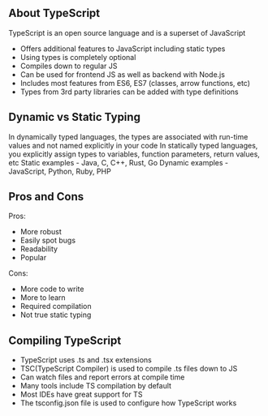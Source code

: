 ## About TypeScript

TypeScript is an open source language and is a superset of JavaScript

- Offers additional features to JavaScript including static types
- Using types is completely optional
- Compiles down to regular JS
- Can be used for frontend JS as well as backend with Node.js
- Includes most features from ES6, ES7 (classes, arrow functions, etc)
- Types from 3rd party libraries can be added with type definitions

## Dynamic vs Static Typing

In dynamically typed languages, the types are associated with run-time values and not named explicitly in your code
In statically typed languages, you explicitly assign types to variables, function parameters, return values, etc
Static examples - Java, C, C++, Rust, Go
Dynamic examples - JavaScript, Python, Ruby, PHP

## Pros and Cons

Pros:
- More robust
- Easily spot bugs
- Readability
- Popular

Cons:
- More code to write
- More to learn
- Required compilation
- Not true static typing 

## Compiling TypeScript

- TypeScript uses .ts and .tsx extensions
- TSC(TypeScript Compiler) is used to compile .ts files down to JS
- Can watch files and report errors at compile time
- Many tools include TS compilation by default
- Most IDEs have great support for TS
- The tsconfig.json file is used to configure how TypeScript works
